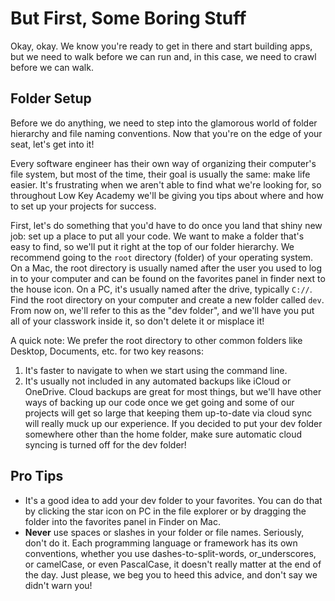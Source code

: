 # But First, Some Boring Stuff

Okay, okay. We know you're ready to get in there and start building apps, but we need to walk before we can run and, in this case, we need to crawl before we can walk.

## Folder Setup

Before we do anything, we need to step into the glamorous world of folder hierarchy and file naming conventions. Now that you're on the edge of your seat, let's get into it!

Every software engineer has their own way of organizing their computer's file system, but most of the time, their goal is usually the same: make life easier. It's frustrating when we aren't able to find what we're looking for, so throughout Low Key Academy we'll be giving you tips about where and how to set up your projects for success.

First, let's do something that you'd have to do once you land that shiny new job: set up a place to put all your code. We want to make a folder that's easy to find, so we'll put it right at the top of our folder hierarchy. We recommend going to the `root` directory (folder) of your operating system. On a Mac, the root directory is usually named after the user you used to log in to your computer and can be found on the favorites panel in finder next to the house icon. On a PC, it's usually named after the drive, typically `C://`. Find the root directory on your computer and create a new folder called `dev`. From now on, we'll refer to this as the "dev folder", and we'll have you put all of your classwork inside it, so don't delete it or misplace it!

A quick note: We prefer the root directory to other common folders like Desktop, Documents, etc. for two key reasons:

1. It's faster to navigate to when we start using the command line.
1. It's usually not included in any automated backups like iCloud or OneDrive. Cloud backups are great for most things, but we'll have other ways of backing up our code once we get going and some of our projects will get so large that keeping them up-to-date via cloud sync will really muck up our experience. If you decided to put your dev folder somewhere other than the home folder, make sure automatic cloud syncing is turned off for the dev folder!

## Pro Tips

- It's a good idea to add your dev folder to your favorites. You can do that by clicking the star icon on PC in the file explorer or by dragging the folder into the favorites panel in Finder on Mac.
- **Never** use spaces or slashes in your folder or file names. Seriously, don't do it. Each programming language or framework has its own conventions, whether you use dashes-to-split-words, or_underscores, or camelCase, or even PascalCase, it doesn't really matter at the end of the day. Just please, we beg you to heed this advice, and don't say we didn't warn you!